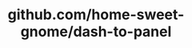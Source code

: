 ---
layout: post
title: github.com/home-sweet-gnome/dash-to-panel
categories: link
tags: [انگلیسی, گیت‌هاب, برنامه‌نویسی]
---